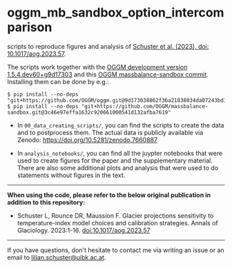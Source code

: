 # oggm_mb_sandbox_option_intercomparison

scripts to reproduce figures and analysis of [Schuster et al. (2023), doi: 10.1017/aog.2023.57](https://doi.org/10.1017/aog.2023.57).

The scripts work together with the [OGGM development version 1.5.4.dev60+g9d17303](https://github.com/OGGM/oggm/commit/9d173038862f36a21838034da07243bd189ef2d0) and this [OGGM massbalance-sandbox commit](https://github.com/OGGM/massbalance-sandbox/tree/3c46e97effa1632c920661000541d132afba7619). Installing them can be done by e.g.:

    $ pip install --no-deps "git+https://github.com/OGGM/oggm.git@9d173038862f36a21838034da07243bd189ef2d0"
    $ pip install --no-deps "git+https://github.com/OGGM/massbalance-sandbox.git@3c46e97effa1632c920661000541d132afba7619"

- In `00_data_creating_scripts/`, you can find the scripts to create the data and to postprocess them. The actual data is publicly available via Zenodo: https://doi.org/10.5281/zenodo.7660887

- In `analysis_notebooks/`, you can find all the juypter notebooks that were used to create figures for the paper and the supplementary material. There are also some additional plots and analysis that were used to do statements without figures in the text. 


---
**When using the code, please refer to the below original publication in addition to this repository:**
- Schuster L, Rounce DR, Maussion F. Glacier projections sensitivity to temperature-index model choices and calibration strategies. Annals of Glaciology. 2023:1-16. [doi:10.1017/aog.2023.57](https://doi.org/10.1017/aog.2023.57)
---

If you have questions, don't hesitate to contact me via writing an issue or an email to lilian.schuster@uibk.ac.at. 

